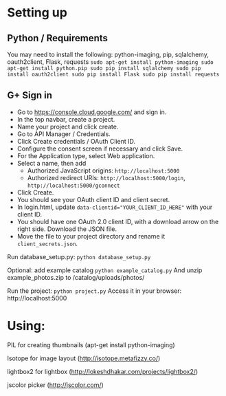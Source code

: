 # Setting up

## Python / Requirements
You may need to install the following:
python-imaging, pip, sqlalchemy, oauth2client, Flask, requests
`
sudo apt-get install python-imaging
sudo apt-get install python.pip
sudo pip install sqlalchemy
sudo pip install oauth2client
sudo pip install Flask
sudo pip install requests
`

## G+ Sign in

- Go to https://console.cloud.google.com/ and sign in.
- In the top navbar, create a project.
- Name your project and click create.
- Go to API Manager / Credentials.
- Click Create credentials / OAuth Client ID.
- Configure the consent screen if necessary and click Save.
- For the Application type, select Web application.
- Select a name, then add
  - Authorized JavaScript origins: `http://localhost:5000`
  - Authorized redirect URIs: `http://localhost:5000/login`, `http://localhost:5000/gconnect`
- Click Create.
- You should see your OAuth client ID and client secret.
- In login.html, update `data-clientid="YOUR_CLIENT_ID_HERE"` with your client ID.
- You should have one OAuth 2.0 client ID, with a download arrow on the right side. Download the JSON file.
- Move the file to your project directory and rename it `client_secrets.json`.



Run database_setup.py:
`
python database_setup.py
`

Optional: add example catalog
`
python example_catalog.py
`
And unzip example_photos.zip to /catalog/uploads/photos/

Run the project:
`
python project.py
`
Access it in your browser:
http://localhost:5000

# Using:

PIL for creating thumbnails (apt-get install python-imaging)

Isotope for image layout (http://isotope.metafizzy.co/)

lightbox2 for lightbox (http://lokeshdhakar.com/projects/lightbox2/)

jscolor picker (http://jscolor.com/)
